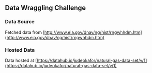 ## Data Wraggling Challenge

### Data Source

Fetched data from [http://www.eia.gov/dnav/ng/hist/rngwhhdm.htm](http://www.eia.gov/dnav/ng/hist/rngwhhdm.htm)

### Hosted Data

Data hosted at [https://datahub.io/judeokafor/natural-gas-data-set/v/1](https://datahub.io/judeokafor/natural-gas-data-set/v/1)
